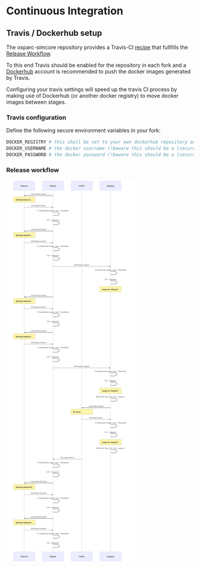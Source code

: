 # Continuous Integration

## Travis / Dockerhub setup

The osparc-simcore repository provides a Travis-CI [recipe](.travis.yml) that fullfills the [Release Workflow](docs/img/git-release-workflow.svg).

To this end Travis should be enabled for the repository in each fork and a [Dockerhub](https://hub.docker.com/) account is recommended to push the docker images generated by Travis.

Configuring your travis settings will speed up the travis CI process by making use of Dockerhub (or another docker registry) to move docker images between stages.

### Travis configuration

Define the following secure environment variables in your fork:

```bash
DOCKER_REGISTRY # this shall be set to your own dockerhub repository account for example: itisfoundation
DOCKER_USERNAME # the docker username (!beware this should be a [secure env variable](https://docs.travis-ci.com/user/environment-variables/#defining-encrypted-variables-in-travisyml))
DOCKER_PASSWORD # the docker password (!beware this should be a [secure env variable](https://docs.travis-ci.com/user/environment-variables/#defining-encrypted-variables-in-travisyml))
```

### Release workflow

![Git release workflow](../docs/img/git-release-workflow.svg)
